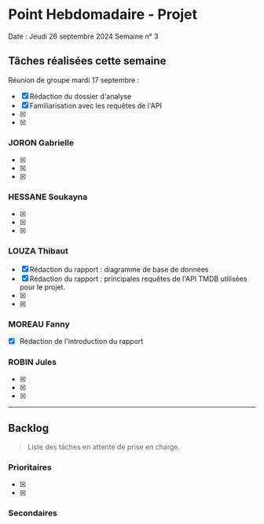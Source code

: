# Point Hebdomadaire - Projet

Date : Jeudi 26 septembre 2024
Semaine n° 3

## Tâches réalisées cette semaine
Réunion de groupe mardi 17 septembre : 
- [x] Rédaction du dossier d'analyse
- [x] Familiarisation avec les requêtes de l'API
- [x] 
- [x] 

### JORON Gabrielle

- [x] 
- [x] 
- [x] 


### HESSANE Soukayna
- [x] 
- [x] 
- [x] 

### LOUZA Thibaut

- [x] Rédaction du rapport : diagramme de base de données
- [x] Rédaction du rapport : principales requêtes de l'API TMDB utilisées pour le projet.
- [x] 
- [x] 

### MOREAU Fanny

- [x] Rédaction de l'introduction du rapport


### ROBIN Jules

- [x] 
- [x] 
- [x] 

---

## Backlog

> Liste des tâches en attente de prise en charge.

### Prioritaires

- [x] 
- [x] 

### Secondaires
